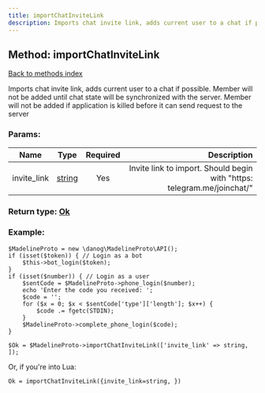 ```yaml
---
title: importChatInviteLink
description: Imports chat invite link, adds current user to a chat if possible. Member will not be added until chat state will be synchronized with the server. Member will not be added if application is killed before it can send request to the server
---
```

## Method: importChatInviteLink  
[Back to methods index](index.md)


Imports chat invite link, adds current user to a chat if possible. Member will not be added until chat state will be synchronized with the server. Member will not be added if application is killed before it can send request to the server

### Params:

| Name     |    Type       | Required | Description |
|----------|:-------------:|:--------:|------------:|
|invite\_link|[string](../types/string.md) | Yes|Invite link to import. Should begin with "https: telegram.me/joinchat/"|


### Return type: [Ok](../types/Ok.md)

### Example:


```
$MadelineProto = new \danog\MadelineProto\API();
if (isset($token)) { // Login as a bot
    $this->bot_login($token);
}
if (isset($number)) { // Login as a user
    $sentCode = $MadelineProto->phone_login($number);
    echo 'Enter the code you received: ';
    $code = '';
    for ($x = 0; $x < $sentCode['type']['length']; $x++) {
        $code .= fgetc(STDIN);
    }
    $MadelineProto->complete_phone_login($code);
}

$Ok = $MadelineProto->importChatInviteLink(['invite_link' => string, ]);
```

Or, if you're into Lua:

```
Ok = importChatInviteLink({invite_link=string, })
```

